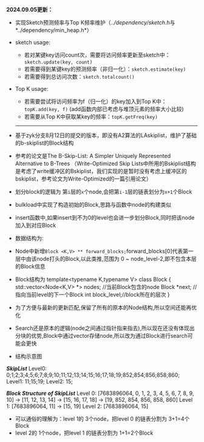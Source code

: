 **2024.09.05更新：**

- 实现Sketch预测频率与Top K频率维护（*../dependency/sketch.h*与*../dependency/min_heap.h*）

- sketch usage:
  - 若对某键key访问count次，需要将访问频率更新至sketch中：`sketch.update(key, count)`
  - 若需要得到某键key的预测频率（非归一化）：`sketch.estimate(key)`
  - 若需要得到总访问次数：`sketch.totalcount()`

- Top K usage:

  - 若需要尝试将访问频率为f（归一化）的key加入到Top K中：`topK.add(key, f)`  (add函数内部已考虑与堆顶元素的频率大小比较)
  - 若需要从Top K中获取某key的频率：`topK.getFreq(key)`

  ---------------------------------------------------------------------------------------------------------------
  
- 基于zyk分支8月12日的提交的版本，即没有A2算法的LAskiplist，维护了基础的b-skiplist的Block结构
- 参考的论文是The B-Skip-List: A Simpler Uniquely Represented Alternative to B-Trees （Write-Optimized Skip Lists中所用的Bskiplist结构是考虑了write缓冲区的Bskiplist，我们实现的是暂时没有考虑上缓冲区的bskiplist，参考论文为Write-Optimized的一篇引用论文）
- 划分block的逻辑为 第`i`层的`x`个node,会把第`i-1`层的链表划分为`x+1`个Block
- bulkload中实现了构造初始的Block,思路与函数中node的构建类似
- insert函数中,如果insert到不为0的level也会进一步划分Block,同时把该node加入到对应Block

- 数据结构为:
- Node中新增`Block <K,V> ** forward_blocks;`forward_blocks[0]代表第一层中由该node打头的Block,以此类推,范围为 0 ~ node_level-2,即不包含本层的Block信息
- Block结构为
template<typename K,typename V>
class Block
{
    std::vector<Node<K,V> *> nodes; //当前Block包含的node
    Block *next; // 指向当前level的下一个Block
    int block_level;//block所在的层次
}

- 为了方便与最新的更新匹配,保留了所有的原本的Node结构,所以空间还能再优化
- Search还是原本的逻辑(node之间通过指针指来指去),所以现在还没有体现出分块的优势,Block中通过vector存储node,所以改为通过Block进行search可能会更快
- 结构示意图

*****SkipList*****
Level0:   0;1;2;3;4;5;6;7;8;9;10;11;12;13;14;15;16;17;18;19;852;854;856;858;860;
Level1:   11;15;19;
Level2:   15;

*****Block Structure of SkipList*****
Level 0:   [7683896064, 0, 1, 2, 3, 4, 5, 6, 7, 8, 9, 10] -> [11, 12, 13, 14] -> [15, 16, 17, 18] -> [19, 852, 854, 856, 858, 860]
Level 1:   [7683896064, 11] -> [15, 19]
Level 2:   [7683896064, 15]

- 可以通俗的理解为：level 1的 3个node，把level 0 的链表分割为 3+1=4个Block
- level 2的 1个node，把level 1 的链表分割为 1+1=2个Block